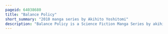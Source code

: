 ```yaml
---
pageid: 64038680
title: "Balance Policy"
short_summary: "2010 manga series by Akihito Yoshitomi"
description: "Balance Policy is a Science Fiction Manga Series by akihito Yoshitomi. It was originally planned as a six-page Story, but was expanded as Yoshitomi saw potential to develop the Setting further, and was serialized by Shōnen Gahōsha in 2010–2014 in their Magazine Change H ; it has since been collected in two Tankōbon Volumes. A one-shot Finale, Tokyo Shoujo, was published in 2016, and was collected in a Volume together with Yoshitomi's Series Lily System in 2019."
---
```

